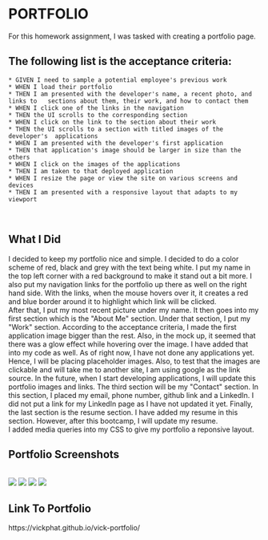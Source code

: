 # PORTFOLIO

For this homework assignment, I was tasked with creating a portfolio page.

<h2>The following list is the acceptance criteria:</h2>

    * GIVEN I need to sample a potential employee's previous work
    * WHEN I load their portfolio
    * THEN I am presented with the developer's name, a recent photo, and links to   sections about them, their work, and how to contact them
    * WHEN I click one of the links in the navigation
    * THEN the UI scrolls to the corresponding section
    * WHEN I click on the link to the section about their work
    * THEN the UI scrolls to a section with titled images of the developer's  applications
    * WHEN I am presented with the developer's first application
    * THEN that application's image should be larger in size than the others
    * WHEN I click on the images of the applications
    * THEN I am taken to that deployed application
    * WHEN I resize the page or view the site on various screens and devices
    * THEN I am presented with a responsive layout that adapts to my viewport

<br>
<h2>What I Did</h2>
I decided to keep my portfolio nice and simple. I decided to do a color scheme 
of red, black and grey with the text being white. I put my name in the top left corner with a red background to make it stand out a bit more. I also put my navigation links for the portfolio up there as well on the right hand side. With the links, when the mouse hovers over it, it creates a red and blue border around it to highlight which link will be clicked. 
<br>
After that, I put my most recent picture under my name. It then goes into my first section which is the "About Me" section. Under that section, I put my "Work" section. According to the acceptance criteria, I made the first application image bigger than the rest. Also, in the mock up, it seemed that there was a glow effect while hovering over the image. I have added that into my code as well. As of right now, I have not done any applications yet. Hence, I will be placing placeholder images. Also, to test that the images are clickable and will take me to another site, I am using google as the link source. In the future, when I start developing applications, I will update this portfolio images and links. The third section will be my "Contact" section. In this section, I placed my email, phone number, github link and a LinkedIn. I did not put a link for my LinkedIn page as I have not updated it yet. Finally, the last section is the resume section. I have added my resume in this section. However, after this bootcamp, I 
will update my resume. 
<br>
I added media queries into my CSS to give my portfolio a reponsive layout. 

<br>
<h2>Portfolio Screenshots</h2>
<br>

<img src="https://github.com/vickphat/vick-portfolio/blob/master/Assets/images/profile-screenshot1.JPG">
<img src="https://github.com/vickphat/vick-portfolio/blob/master/Assets/images/profile-screenshot2.JPG">
<img src="https://github.com/vickphat/vick-portfolio/blob/master/Assets/images/profile-screenshot3.JPG">
<img src="https://github.com/vickphat/vick-portfolio/blob/master/Assets/images/profile-screenshot4.JPG">

<br>
<h2>Link To Portfolio</h2>
https://vickphat.github.io/vick-portfolio/
